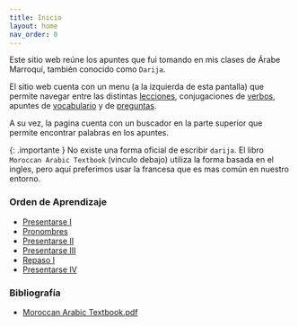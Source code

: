 ```yaml
---
title: Inicio
layout: home
nav_order: 0
---
```


Este sitio web reúne los apuntes que fui tomando en mis clases de Árabe Marroquí, también conocido como `Darija`.

El sitio web cuenta con un menu (a la izquierda de esta pantalla) que permite navegar entre las distintas [lecciones](./apuntes/lecciones/index.md), conjugaciones de [verbos](./apuntes/verbos/index.md), apuntes de [vocabulario](./apuntes/vocabulario/index.md) y de [preguntas](./apuntes/preguntas/index.md).

A su vez, la pagina cuenta con un buscador en la parte superior que permite encontrar palabras en los apuntes.

{: .importante }
No existe una forma oficial de escribir `darija`. El libro `Moroccan Arabic Textbook` (vinculo debajo) utiliza la forma basada en el ingles, pero aquí preferimos usar la francesa que es mas común en nuestro entorno.

### Orden de Aprendizaje
- [Presentarse I](apuntes/lecciones/presentarse-I)
- [Pronombres](apuntes/lecciones/pronombres)
- [Presentarse II](apuntes/lecciones/presentarse-II)
- [Presentarse III](apuntes/lecciones/presentarse-III)
- [Repaso I](apuntes/lecciones/repaso-I)
- [Presentarse IV](apuntes/lecciones/presentarse-IV)

### Bibliografía
- [Moroccan Arabic Textbook.pdf](https://raw.githubusercontent.com/gagdiez/darija/main/bibliografia/MoroccanArabicTextbook.pdf)